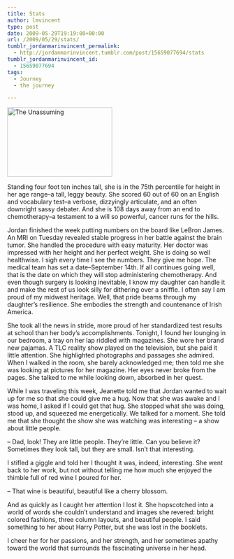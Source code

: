 ```yaml
---
title: Stats
author: lmvincent
type: post
date: 2009-05-29T19:19:00+00:00
url: /2009/05/29/stats/
tumblr_jordanmarinvincent_permalink:
  - http://jordanmarinvincent.tumblr.com/post/15659077694/stats
tumblr_jordanmarinvincent_id:
  - 15659077694
tags:
  - Journey
  - the journey

---
```

<a href="http://www.flickr.com/photos/larryvincent/3576894711/" title="The Unassuming by larryvincent, on Flickr" target="_blank" rel="noopener"><img loading="lazy" src="http://farm3.static.flickr.com/2476/3576894711_b2a8b6d7b0_m.jpg" width="240" height="159" alt="The Unassuming" /></a>

Standing four foot ten inches tall, she is in the 75th percentile for height in her age range&ndash;a tall, leggy beauty. She scored 60 out of 60 on an English and vocabulary test&ndash;a verbose, dizzyingly articulate, and an often downright sassy debater. And she is 108 days away from an end to chemotherapy&ndash;a testament to a will so powerful, cancer runs for the hills.

Jordan finished the week putting numbers on the board like LeBron James. An MRI on Tuesday revealed stable progress in her battle against the brain tumor. She handled the procedure with easy maturity. Her doctor was impressed with her height and her perfect weight. She is doing so well healthwise. I sigh every time I see the numbers. They give me hope. The medical team has set a date&ndash;September 14th. If all continues going well, that is the date on which they will stop administering chemotherapy. And even though surgery is looking inevitable, I know my daughter can handle it and make the rest of us look silly for dithering over a sniffle. I often say I am proud of my midwest heritage. Well, that pride beams through my daughter&rsquo;s resilience. She embodies the strength and countenance of Irish America.

She took all the news in stride, more proud of her standardized test results at school than her body&rsquo;s accomplishments. Tonight, I found her lounging in our bedroom, a tray on her lap riddled with magazines. She wore her brand new pajamas. A TLC reality show played on the television, but she paid it little attention. She highlighted photographs and passages she admired. When I walked in the room, she barely acknowledged me; then told me she was looking at pictures for her magazine. Her eyes never broke from the pages. She talked to me while looking down, absorbed in her quest.

While I was traveling this week, Jeanette told me that Jordan wanted to wait up for me so that she could give me a hug. Now that she was awake and I was home, I asked if I could get that hug. She stopped what she was doing, stood up, and squeezed me energetically. We talked for a moment. She told me that she thought the show she was watching was interesting &ndash; a show about little people.

&ndash; Dad, look! They are little people. They&rsquo;re little. Can you believe it? Sometimes they look tall, but they are small. Isn&rsquo;t that interesting.

I stifled a giggle and told her I thought it was, indeed, interesting. She went back to her work, but not without telling me how much she enjoyed the thimble full of red wine I poured for her.

&ndash; That wine is beautiful, beautiful like a cherry blossom.

And as quickly as I caught her attention I lost it. She hopscotched into a world of words she couldn&rsquo;t understand and images she revered: bright colored fashions, three column layouts, and beautiful people. I said something to her about Harry Potter, but she was lost in the booklets.

I cheer her for her passions, and her strength, and her sometimes apathy toward the world that surrounds the fascinating universe in her head.

<div class="blogger-post-footer">
  <img loading="lazy" width="1" height="1" src="https://blogger.googleusercontent.com/tracker/9039099668816362935-7271362980953503693?l=jordansjourney2.blogspot.com" alt="" />
</div>
